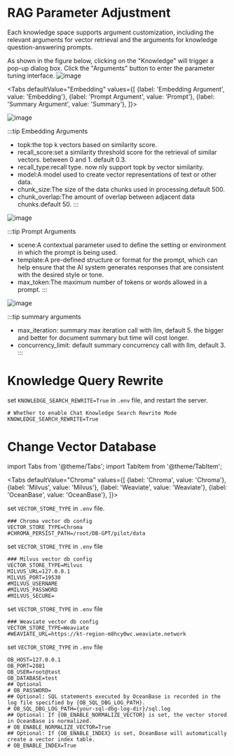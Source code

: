 # RAG Parameter Adjustment
Each knowledge space supports argument customization, including the relevant arguments for vector retrieval and the arguments for knowledge question-answering prompts.

As shown in the figure below, clicking on the "Knowledge" will trigger a pop-up dialog box. Click the "Arguments" button to enter the parameter tuning interface.
![image](https://github.com/eosphoros-ai/DB-GPT/assets/13723926/f02039ea-01d7-493a-acd9-027020d54267)


<Tabs
  defaultValue="Embedding"
  values={[
    {label: 'Embedding Argument', value: 'Embedding'},
    {label: 'Prompt Argument', value: 'Prompt'},
    {label: 'Summary Argument', value: 'Summary'},
  ]}>
  <TabItem value="Embedding" label="Embedding Argument">

![image](https://github.com/eosphoros-ai/DB-GPT/assets/13723926/8a69aba0-3b28-449d-8fd8-ce5bf8dbf7fc)

:::tip Embedding Arguments
* topk:the top k vectors based on similarity score.
* recall_score:set a similarity threshold score for the retrieval of similar vectors. between 0 and 1. default 0.3.
* recall_type:recall type. now nly support topk by vector similarity.
* model:A model used to create vector representations of text or other data.
* chunk_size:The size of the data chunks used in processing.default 500.
* chunk_overlap:The amount of overlap between adjacent data chunks.default 50.
:::
 </TabItem>

<TabItem value="Prompt" label="Prompt Argument">

![image](https://github.com/eosphoros-ai/DB-GPT/assets/13723926/00f12903-8d70-4bfb-9f58-26f03a6a4773)

:::tip Prompt Arguments
* scene:A contextual parameter used to define the setting or environment in which the prompt is being used.
* template:A pre-defined structure or format for the prompt, which can help ensure that the AI system generates responses that are consistent with the desired style or tone.
* max_token:The maximum number of tokens or words allowed in a prompt. 
:::

 </TabItem>

<TabItem value="Summary" label="Summary Argument">

![image](https://github.com/eosphoros-ai/DB-GPT/assets/13723926/96782ba2-e9a2-4173-a003-49d44bf874cc)

:::tip summary arguments
* max_iteration: summary max iteration call with llm, default 5. the bigger and better for document summary but time will cost longer.
* concurrency_limit: default summary concurrency call with llm, default 3.
:::

 </TabItem>

</Tabs>

# Knowledge Query Rewrite
set ``KNOWLEDGE_SEARCH_REWRITE=True`` in ``.env`` file, and restart the server.

```shell
# Whether to enable Chat Knowledge Search Rewrite Mode
KNOWLEDGE_SEARCH_REWRITE=True
```

# Change Vector Database
import Tabs from '@theme/Tabs';
import TabItem from '@theme/TabItem';

<Tabs
  defaultValue="Chroma"
  values={[
    {label: 'Chroma', value: 'Chroma'},
    {label: 'Milvus', value: 'Milvus'},
    {label: 'Weaviate', value: 'Weaviate'},
    {label: 'OceanBase', value: 'OceanBase'},
  ]}>
  <TabItem value="Chroma" label="Chroma">

set ``VECTOR_STORE_TYPE`` in ``.env`` file.

```shell
### Chroma vector db config
VECTOR_STORE_TYPE=Chroma
#CHROMA_PERSIST_PATH=/root/DB-GPT/pilot/data
```
 </TabItem>

<TabItem value="Milvus" label="Milvus">
    

set ``VECTOR_STORE_TYPE`` in ``.env`` file

```shell
### Milvus vector db config
VECTOR_STORE_TYPE=Milvus
MILVUS_URL=127.0.0.1
MILVUS_PORT=19530
#MILVUS_USERNAME
#MILVUS_PASSWORD
#MILVUS_SECURE=
  ```
 </TabItem>

<TabItem value="Weaviate" label="Weaviate">

set ``VECTOR_STORE_TYPE`` in ``.env`` file

```shell
### Weaviate vector db config
VECTOR_STORE_TYPE=Weaviate
#WEAVIATE_URL=https://kt-region-m8hcy0wc.weaviate.network
 ```
 </TabItem>

<TabItem value="OceanBase" label="OceanBase">

set ``VECTOR_STORE_TYPE`` in ``.env`` file

```shell
OB_HOST=127.0.0.1
OB_PORT=2881
OB_USER=root@test
OB_DATABASE=test
## Optional
# OB_PASSWORD=
## Optional: SQL statements executed by OceanBase is recorded in the log file specified by {OB_SQL_DBG_LOG_PATH}.
# OB_SQL_DBG_LOG_PATH={your-sql-dbg-log-dir}/sql.log
## Optional: If {OB_ENABLE_NORMALIZE_VECTOR} is set, the vector stored in OceanBase is normalized.
# OB_ENABLE_NORMALIZE_VECTOR=True
## Optional: If {OB_ENABLE_INDEX} is set, OceanBase will automatically create a vector index table.
# OB_ENABLE_INDEX=True
```
 </TabItem>
</Tabs>
